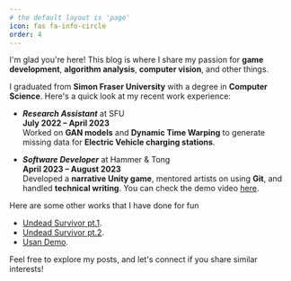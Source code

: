 ```yaml
---
# the default layout is 'page'
icon: fas fa-info-circle
order: 4
---
```


I'm glad you're here! This blog is where I share my passion for **game development**, **algorithm analysis**, **computer vision**, and other things.

I graduated from **Simon Fraser University** with a degree in **Computer Science**. Here's a quick look at my recent work experience:

-  **_Research Assistant_** at SFU  
**July 2022 – April 2023**  
  Worked on **GAN models** and **Dynamic Time Warping** to generate missing data for **Electric Vehicle charging stations**.

- **_Software Developer_** at Hammer & Tong  
**April 2023 – August 2023**  
  Developed a **narrative Unity game**, mentored artists on using **Git**, and handled **technical writing**.
You can check the demo video [here](https://youtu.be/U6YLE0IdX7A).


Here are some other works that I have done for fun
- [Undead Survivor pt.1](https://youtu.be/8E-_ol4Br2s).
- [Undead Survivor pt.2](https://youtu.be/Qp885i4clvs).
- [Usan Demo](https://youtu.be/Y9rJ05sL8NI).


Feel free to explore my posts, and let's connect if you share similar interests!
